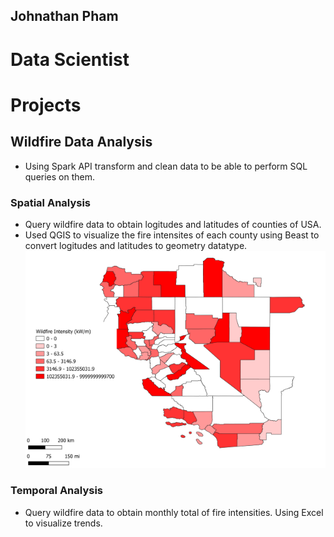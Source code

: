 ## Johnathan Pham
# Data Scientist

# Projects
## Wildfire Data Analysis
* Using Spark API transform and clean data to be able to perform SQL queries on them.
### Spatial Analysis
* Query wildfire data to obtain logitudes and latitudes of counties of USA. 
* Used QGIS to visualize the fire intensites of each county using Beast to convert logitudes and latitudes to geometry datatype.
![](projects/wildfire-analysis/images/spatial_analysis100klegendsmall.png)
### Temporal Analysis
* Query wildfire data to obtain monthly total of fire intensities. Using Excel to visualize trends. 
